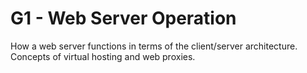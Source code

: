 # G1 - Web Server Operation

How a web server functions in terms of the client/server architecture. \
Concepts of virtual hosting and web proxies.
